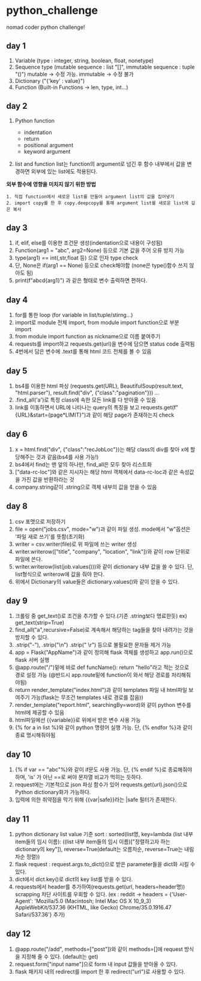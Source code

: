 # python_challenge
nomad coder python challenge!

## day 1
1. Variable (type : integer, string, boolean, float, nonetype)
2. Sequence type (mutable sequence : list "[]", immutable sequence : tuple "()")
    mutable -> 수정 가능. immutable ->  수정 불가
3. Dictionary ("{'key' : value}")
4. Function (Built-in Functions -> len, type, int...)

## day 2
1. Python function
    * indentation
    * return
    * positional argument
    * keyword argument

2. list and function
  list는 function의 argument로 넘긴 후 함수 내부에서 값을 변경하면 외부에 있는 list에도 적용된다.

  **외부 함수에 영향을 미치지 않기 위한 방법**
  
    1. 직접 function에서 새로운 list를 만들어 argument list의 값을 집어넣기
    2. import copy를 한 후 copy.deepcopy를 통해 argument list를 새로운 list에 깊은 복사

## day 3
1. if, elif, else를 이용한 조건문 생성(indentation으로 내용이 구성됨)
2. Function(arg1 = "abc", arg2=None) 등으로 기본 값을 주어 오류 방지 가능
3. type(arg1) == int(,str,float 등) 으로 인자 type check 
4. 단, None은 if(arg1 == None) 등으로 check해야함 (none은 type()함수 쓰지 않아도 됨)
5. print(f"abcd{arg1}") 과 같은 형태로 변수 출력하면 편하다.

## day 4
1. for를 통한 loop (for variable in list/tuple/stirng...)
2. import로 module 전체 import, from module import function으로 부분 import
3. from module import function as nickname으로 이름 붙여주기
4. requests를 import하고 requests.get(url)을 변수에 담으면 status code 출력됨
5. 4번에서 담은 변수에 .text를 통해 html 코드 전체를 볼 수 있음

## day 5
1. bs4를 이용한 html 파싱 (requests.get(URL),  BeautifulSoup(result.text, "html.parser"), result.find("div", {"class":"pagination"})) ...
2. .find_all('a')로 특정 class에 속한 모든 link를 다 받아올 수 있음
3. link를 이동하면서 URL에 나타나는 query의 특징을 보고 requests.get(f"{URL}&start={page*LIMIT}")과 같이 해당 page가 존재하는지 check

## day 6
1. x = html.find("div", {"class":"recJobLoc"})는 해당 class의 div를 찾아 x에 할당해주는 것과 같음(bs4를 사용 가능!)
2. bs4에서 find는 맨 앞의 하나만, find_all은 모두 찾아 리스트화
3. ["data-rc-loc"]와 같은 지시자는 해당 html 객체에서 data-rc-loc과 같은 속성값을 가진 값을 반환하라는 것
4. company.string같이 .string으로 객체 내부의 값을 얻을 수 있음 

## day 8
1. csv 포맷으로 저장하기
2. file = open("jobs.csv", mode="w")과 같이 파일 생성. mode에서 "w"옵션은 '파일 새로 쓰기'를 뜻함(초기화)
3. writer = csv.writer(file)로 위 파일에 쓰는 writer 생성
4. writer.writerow(["title", "company", "location", "link"])와 같이 row 단위로 파일에 쓴다.
5. writer.writerow(list(job.values()))와 같이 dictionary 내부 값을 쓸 수 있다. 단, list형식으로 writerow에 값을 줘야 한다.
6. 위에서 Dictionary의 value들은 dictionary.values()와 같이 얻을 수 있다.

## day 9
1. 크롤링 중 get_text()로 조건을 추가할 수 있다.(기존 .string보다 명료한듯) ex) get_text(strip=True)
2. find_all("a",recursive=False)로 계속해서 해당하는 tag들을 찾아 내려가는 것을 방지할 수 있다.
3. .strip("-"), .strip("\n") .strip(" \r") 등으로 불필요한 문자들 제거 가능
4. app = Flask("AppName")과 같이 정의해 flask 객체를 생성하고 app.run()으로 flask 서버 실행
5. @app.route("/")밑에 바로 def funcName(): return "hello"라고 적는 것으로 경로 설정 가능 (@반드시 app.route밑에 function이 와서 해당 경로를 처리해줘야됨)
6. return render_template("index.html")과 같이 templates 파일 내 html파일 보여주기 가능(flask는 무조건 templates 내로 경로를 잡음))
7. render_template("report.html", searchingBy=word)와 같이 python 변수를 html에 제공할 수 있음
8. html파일에선 {{variable}}로 위에서 받은 변수 사용 가능
9. {% for a in list %}와 같이 python 명령어 실행 가능. 단, {% endfor %}과 같이 종료 명시해줘야됨

## day 10
1. {% if var == "abc"%}와 같이 if문도 사용 가능. 단, {% endif %}로 종료해줘야하며, 'is' 가 아닌 ==로 써야 문자열 비교가 먹히는 듯하다.
2. request에는 기본적으로 json 파싱 함수가 있어 requests.get(url).json()으로 Python dictionary화가 가능하다.
3. 입력에 의한 취약점을 막기 위해 {{var|safe}}라는 |safe 필터가 존재한다.

## day 11
1. python dictionary list value 기준 sort : sorted(list명, key=lambda (list 내부 item들의 임시 이름): ((list 내부 item들의 임시 이름)["정렬하고자 하는 dictionary의 key"]), reverse=True(default는 오름차순, reverse=True는 내림차순 정렬))
2. flask request : request.args.to_dict()으로 받은 parameter들을 dict화 시킬 수 있다.
3. dict에서 dict.key()로 dict의 key list를 받을 수 있다.
4. requests에서 header를 추가하여(requests.get(url, headers=header명)) scrapping 차단 사이트를 우회할 수 있다. (ex : reddit -> headers = {'User-Agent': 'Mozilla/5.0 (Macintosh; Intel Mac OS X 10_9_3) AppleWebKit/537.36 (KHTML, like Gecko) Chrome/35.0.1916.47 Safari/537.36'} 추가)

## day 12
1. @app.route("/add", methods=["post"])와 같이 methods=[]에 request 방식을 지정해 줄 수 있다. (default는 get)
2. request.form["input name"]으로 form 내 input 값들을 받아올 수 있다.
3. flask 패키지 내의 redirect를 import 한 후 redirect("url")로 사용할 수 있다.